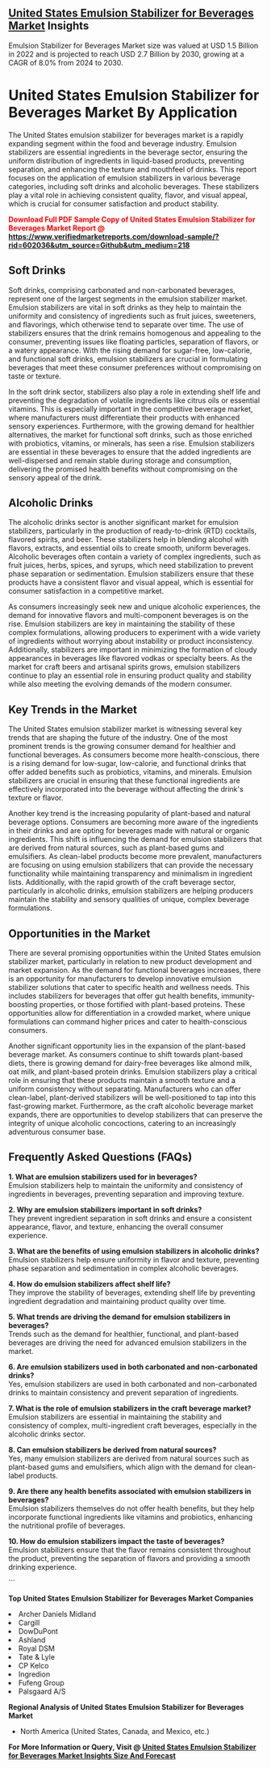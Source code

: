 <h2><a href="https://www.verifiedmarketreports.com/download-sample/?rid=602036&amp;utm_source=Github&amp;utm_medium=218" target="_blank">United States Emulsion Stabilizer for Beverages Market</a> Insights</h2><p>Emulsion Stabilizer for Beverages Market size was valued at USD 1.5 Billion in 2022 and is projected to reach USD 2.7 Billion by 2030, growing at a CAGR of 8.0% from 2024 to 2030.</p><p> <h1>United States Emulsion Stabilizer for Beverages Market By Application</h1> <p>The United States emulsion stabilizer for beverages market is a rapidly expanding segment within the food and beverage industry. Emulsion stabilizers are essential ingredients in the beverage sector, ensuring the uniform distribution of ingredients in liquid-based products, preventing separation, and enhancing the texture and mouthfeel of drinks. This report focuses on the application of emulsion stabilizers in various beverage categories, including soft drinks and alcoholic beverages. These stabilizers play a vital role in achieving consistent quality, flavor, and visual appeal, which is crucial for consumer satisfaction and product stability.</p> <p><strong><p><span class=""><span style="color: #ff0000;"><strong>Download Full PDF Sample Copy of United States Emulsion Stabilizer for Beverages Market Report</strong> @ </span><a href="https://www.verifiedmarketreports.com/download-sample/?rid=602036&amp;utm_source=Github&amp;utm_medium=218" target="_blank">https://www.verifiedmarketreports.com/download-sample/?rid=602036&amp;utm_source=Github&amp;utm_medium=218</a></span></p></strong></p> <h2>Soft Drinks</h2> <p>Soft drinks, comprising carbonated and non-carbonated beverages, represent one of the largest segments in the emulsion stabilizer market. Emulsion stabilizers are vital in soft drinks as they help to maintain the uniformity and consistency of ingredients such as fruit juices, sweeteners, and flavorings, which otherwise tend to separate over time. The use of stabilizers ensures that the drink remains homogenous and appealing to the consumer, preventing issues like floating particles, separation of flavors, or a watery appearance. With the rising demand for sugar-free, low-calorie, and functional soft drinks, emulsion stabilizers are crucial in formulating beverages that meet these consumer preferences without compromising on taste or texture.</p> <p>In the soft drink sector, stabilizers also play a role in extending shelf life and preventing the degradation of volatile ingredients like citrus oils or essential vitamins. This is especially important in the competitive beverage market, where manufacturers must differentiate their products with enhanced sensory experiences. Furthermore, with the growing demand for healthier alternatives, the market for functional soft drinks, such as those enriched with probiotics, vitamins, or minerals, has seen a rise. Emulsion stabilizers are essential in these beverages to ensure that the added ingredients are well-dispersed and remain stable during storage and consumption, delivering the promised health benefits without compromising on the sensory appeal of the drink.</p> <h2>Alcoholic Drinks</h2> <p>The alcoholic drinks sector is another significant market for emulsion stabilizers, particularly in the production of ready-to-drink (RTD) cocktails, flavored spirits, and beer. These stabilizers help in blending alcohol with flavors, extracts, and essential oils to create smooth, uniform beverages. Alcoholic beverages often contain a variety of complex ingredients, such as fruit juices, herbs, spices, and syrups, which need stabilization to prevent phase separation or sedimentation. Emulsion stabilizers ensure that these products have a consistent flavor and visual appeal, which is essential for consumer satisfaction in a competitive market.</p> <p>As consumers increasingly seek new and unique alcoholic experiences, the demand for innovative flavors and multi-component beverages is on the rise. Emulsion stabilizers are key in maintaining the stability of these complex formulations, allowing producers to experiment with a wide variety of ingredients without worrying about instability or product inconsistency. Additionally, stabilizers are important in minimizing the formation of cloudy appearances in beverages like flavored vodkas or specialty beers. As the market for craft beers and artisanal spirits grows, emulsion stabilizers continue to play an essential role in ensuring product quality and stability while also meeting the evolving demands of the modern consumer.</p> <h2>Key Trends in the Market</h2> <p>The United States emulsion stabilizer market is witnessing several key trends that are shaping the future of the industry. One of the most prominent trends is the growing consumer demand for healthier and functional beverages. As consumers become more health-conscious, there is a rising demand for low-sugar, low-calorie, and functional drinks that offer added benefits such as probiotics, vitamins, and minerals. Emulsion stabilizers are crucial in ensuring that these functional ingredients are effectively incorporated into the beverage without affecting the drink's texture or flavor.</p> <p>Another key trend is the increasing popularity of plant-based and natural beverage options. Consumers are becoming more aware of the ingredients in their drinks and are opting for beverages made with natural or organic ingredients. This shift is influencing the demand for emulsion stabilizers that are derived from natural sources, such as plant-based gums and emulsifiers. As clean-label products become more prevalent, manufacturers are focusing on using emulsion stabilizers that can provide the necessary functionality while maintaining transparency and minimalism in ingredient lists. Additionally, with the rapid growth of the craft beverage sector, particularly in alcoholic drinks, emulsion stabilizers are helping producers maintain the stability and sensory qualities of unique, complex beverage formulations.</p> <h2>Opportunities in the Market</h2> <p>There are several promising opportunities within the United States emulsion stabilizer market, particularly in relation to new product development and market expansion. As the demand for functional beverages increases, there is an opportunity for manufacturers to develop innovative emulsion stabilizer solutions that cater to specific health and wellness needs. This includes stabilizers for beverages that offer gut health benefits, immunity-boosting properties, or those fortified with plant-based proteins. These opportunities allow for differentiation in a crowded market, where unique formulations can command higher prices and cater to health-conscious consumers.</p> <p>Another significant opportunity lies in the expansion of the plant-based beverage market. As consumers continue to shift towards plant-based diets, there is growing demand for dairy-free beverages like almond milk, oat milk, and plant-based protein drinks. Emulsion stabilizers play a critical role in ensuring that these products maintain a smooth texture and a uniform consistency without separating. Manufacturers who can offer clean-label, plant-derived stabilizers will be well-positioned to tap into this fast-growing market. Furthermore, as the craft alcoholic beverage market expands, there are opportunities to develop stabilizers that can preserve the integrity of unique alcoholic concoctions, catering to an increasingly adventurous consumer base.</p> <h2>Frequently Asked Questions (FAQs)</h2> <p><strong>1. What are emulsion stabilizers used for in beverages?</strong><br>Emulsion stabilizers help to maintain the uniformity and consistency of ingredients in beverages, preventing separation and improving texture.</p> <p><strong>2. Why are emulsion stabilizers important in soft drinks?</strong><br>They prevent ingredient separation in soft drinks and ensure a consistent appearance, flavor, and texture, enhancing the overall consumer experience.</p> <p><strong>3. What are the benefits of using emulsion stabilizers in alcoholic drinks?</strong><br>Emulsion stabilizers help ensure uniformity in flavor and texture, preventing phase separation and sedimentation in complex alcoholic beverages.</p> <p><strong>4. How do emulsion stabilizers affect shelf life?</strong><br>They improve the stability of beverages, extending shelf life by preventing ingredient degradation and maintaining product quality over time.</p> <p><strong>5. What trends are driving the demand for emulsion stabilizers in beverages?</strong><br>Trends such as the demand for healthier, functional, and plant-based beverages are driving the need for advanced emulsion stabilizers in the market.</p> <p><strong>6. Are emulsion stabilizers used in both carbonated and non-carbonated drinks?</strong><br>Yes, emulsion stabilizers are used in both carbonated and non-carbonated drinks to maintain consistency and prevent separation of ingredients.</p> <p><strong>7. What is the role of emulsion stabilizers in the craft beverage market?</strong><br>Emulsion stabilizers are essential in maintaining the stability and consistency of complex, multi-ingredient craft beverages, especially in the alcoholic drinks sector.</p> <p><strong>8. Can emulsion stabilizers be derived from natural sources?</strong><br>Yes, many emulsion stabilizers are derived from natural sources such as plant-based gums and emulsifiers, which align with the demand for clean-label products.</p> <p><strong>9. Are there any health benefits associated with emulsion stabilizers in beverages?</strong><br>Emulsion stabilizers themselves do not offer health benefits, but they help incorporate functional ingredients like vitamins and probiotics, enhancing the nutritional profile of beverages.</p> <p><strong>10. How do emulsion stabilizers impact the taste of beverages?</strong><br>Emulsion stabilizers ensure that the flavor remains consistent throughout the product, preventing the separation of flavors and providing a smooth drinking experience.</p> ```</p><p><strong>Top United States Emulsion Stabilizer for Beverages Market Companies</strong></p><div data-test-id=""><p><li>Archer Daniels Midland</li><li> Cargill</li><li> DowDuPont</li><li> Ashland</li><li> Royal DSM</li><li> Tate & Lyle</li><li> CP Kelco</li><li> Ingredion</li><li> Fufeng Group</li><li> Palsgaard A/S</li></p><div><strong>Regional Analysis of&nbsp;United States Emulsion Stabilizer for Beverages Market</strong></div><ul><li dir="ltr"><p dir="ltr">North America&nbsp;(United States, Canada, and Mexico, etc.)</p></li></ul><p><strong>For More Information or Query, Visit @&nbsp;</strong><strong><a href="https://www.verifiedmarketreports.com/product/emulsion-stabilizer-for-beverages-market/?utm_source=Github&amp;utm_medium=218" target="_blank">United States Emulsion Stabilizer for Beverages Market Insights Size And Forecast</a></strong></p></div>
